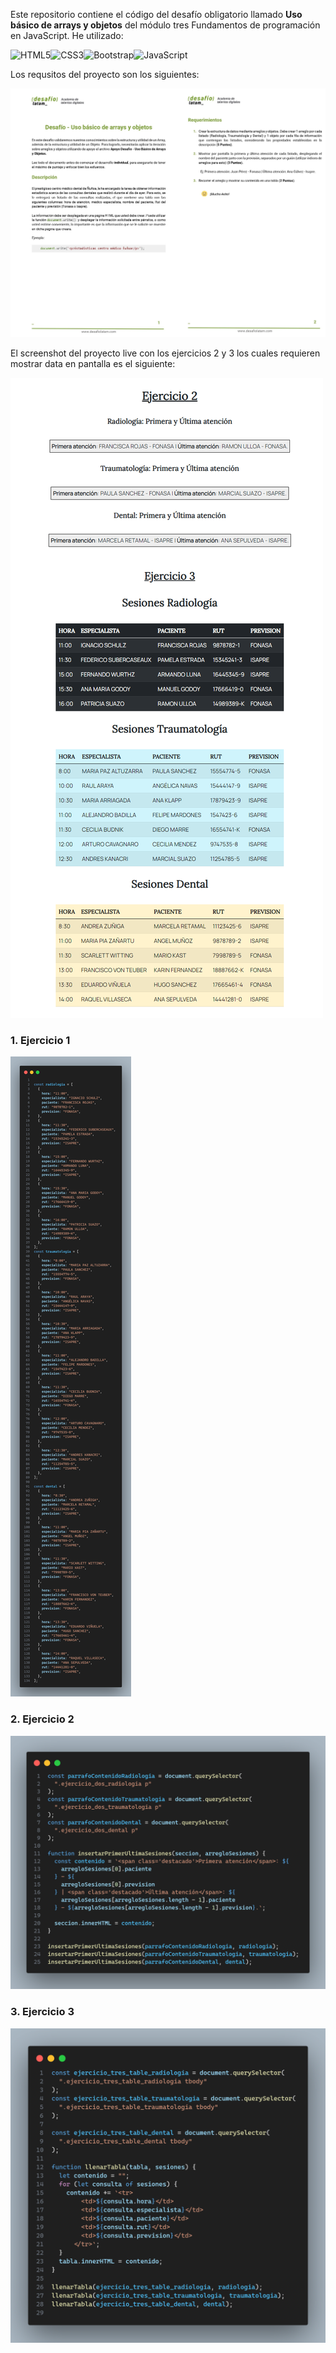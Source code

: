 Este repositorio contiene el código del desafío obligatorio llamado **Uso básico de arrays y objetos** del módulo tres Fundamentos de programación en JavaScript. He utilizado:

![HTML5](https://img.shields.io/badge/html5-%23E34F26.svg?style=for-the-badge&logo=html5&logoColor=white)![CSS3](https://img.shields.io/badge/css3-%231572B6.svg?style=for-the-badge&logo=css3&logoColor=white)![Bootstrap](https://img.shields.io/badge/bootstrap-%238511FA.svg?style=for-the-badge&logo=bootstrap&logoColor=white)![JavaScript](https://img.shields.io/badge/javascript-%23323330.svg?style=for-the-badge&logo=javascript&logoColor=%23F7DF1E)

Los requsitos del proyecto son los siguientes:

![Requisitos](./assets/img/requisitos.jpg)

El screenshot del proyecto live con los ejercicios 2 y 3 los cuales requieren mostrar data en pantalla es el siguiente:

![Screenshot](./assets/img/screenshot.png)

### 1. Ejercicio 1

![Código Ejercicio 1](./assets/img/code_ejercicio_uno.png)

### 2. Ejercicio 2

![Código Ejercicio 2](./assets/img/code_ejercicio_dos.png)

### 3. Ejercicio 3

![Código Ejercicio 3](./assets/img/code_ejercicio_tres.png)
